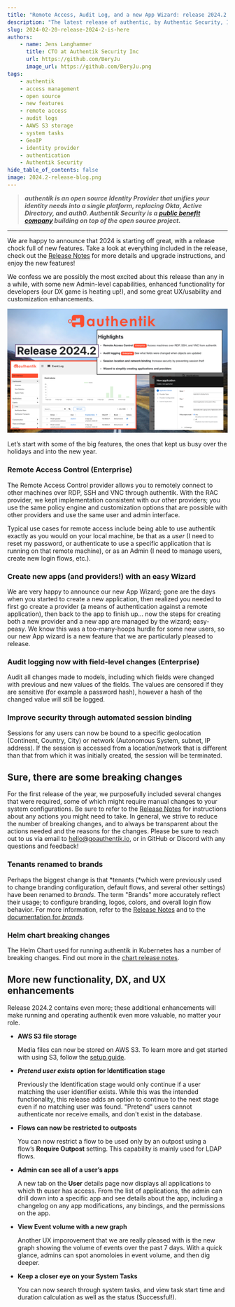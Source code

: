 ```yaml
---
title: "Remote Access, Audit Log, and a new App Wizard: release 2024.2 is here!"
description: "The latest release of authentic, by Authentic Security, Inc., includes major new features such as remote access and audit logging, plus many DX and UX enhancements."
slug: 2024-02-20-release-2024-2-is-here
authors:
    - name: Jens Langhammer
      title: CTO at Authentik Security Inc
      url: https://github.com/BeryJu
      image_url: https://github.com/BeryJu.png
tags:
    - authentik
    - access management
    - open source
    - new features
    - remote access
    - audit logs
    - AAWS S3 storage
    - system tasks
    - GeoIP
    - identity provider
    - authentication
    - Authentik Security
hide_table_of_contents: false
image: 2024.2-release-blog.png
---
```


> **_authentik is an open source Identity Provider that unifies your identity needs into a single platform, replacing Okta, Active Directory, and auth0. Authentik Security is a [public benefit company](https://github.com/OpenCoreVentures/ocv-public-benefit-company/blob/main/ocv-public-benefit-company-charter.md) building on top of the open source project._**

---

We are happy to announce that 2024 is starting off great, with a release chock full of new features. Take a look at everything included in the release, check out the [Release Notes](https://goauthentik.io/docs/releases/2024.2) for more details and upgrade instructions, and enjoy the new features!

We confess we are possibly the most excited about this release than any in a while, with some new Admin-level capabilities, enhanced functionality for developers (our DX game is heating up!), and some great UX/usability and customization enhancements.

![graphic of release highlights](./2024.2-release-blog.png)

Let’s start with some of the big features, the ones that kept us busy over the holidays and into the new year.

### **Remote Access Control** (Enterprise)

The Remote Access Control provider allows you to remotely connect to other machines over RDP, SSH and VNC through authentik. With the RAC provider, we kept implementation consistent with our other providers; you use the same policy engine and customization options that are possible with other providers and use the same user and admin interface.

Typical use cases for remote access include being able to use authentik exactly as you would on your local machine, be that as a _user_ (I need to reset my password, or authenticate to use a specific application that is running on that remote machine), or as an Admin (I need to manage users, create new login flows, etc.).

### Create new apps (and providers!) with an easy Wizard

We are very happy to announce our new App Wizard; gone are the days when you started to create a new application, then realized you needed to first go create a provider (a means of authentication against a remote application), then back to the app to finish up… now the steps for creating both a new provider and a new app are managed by the wizard; easy-peasy. We know this was a too-many-hoops hurdle for some new users, so our new App wizard is a new feature that we are particularly pleased to release.

### Audit logging now with field-level changes (Enterprise)

Audit all changes made to models, including which fields were changed with previous and new values of the fields. The values are censored if they are sensitive (for example a password hash), however a hash of the changed value will still be logged.

### Improve security through automated session binding

Sessions for any users can now be bound to a specific geolocation (Continent, Country, City) or network (Autonomous System, subnet, IP address). If the session is accessed from a location/network that is different than that from which it was initially created, the session will be terminated.

## Sure, there are some breaking changes

For the first release of the year, we purposefully included several changes that were required, some of which might require manual changes to your system configurations. Be sure to refer to the [Release Notes](https://goauthentik.io/docs/releases/2024.2) for instructions about any actions you might need to take. In general, we strive to reduce the number of breaking changes, and to always be transparent about the actions needed and the reasons for the changes. Please be sure to reach out to us via email to hello@goauthentik.io, or in GitHub or Discord with any questions and feedback!

### Tenants renamed to brands

Perhaps the biggest change is that *tenants (*which were previously used to change branding configuration, default flows, and several other settings) have been renamed to *brands*. The term "Brands" more accurately reflect their usage; to configure branding, logos, colors, and overall login flow behavior. For more information, refer to the [Release Notes](https://goauthentik.io/docs/releases/2024.2) and to the [documentation for *brands*](../../docs/core/brands.md).

### **Helm chart breaking changes**

The Helm Chart used for running authentik in Kubernetes has a number of breaking changes. Find out more in the [chart release notes](https://github.com/goauthentik/helm/releases/tag/authentik-2024.2.0).

## More new functionality, DX, and UX enhancements

Release 2024.2 contains even more; these additional enhancements will make running and operating authentik even more valuable, no matter your role.

-   **AWS S3 file storage**

    Media files can now be stored on AWS S3. To learn more and get started with using S3, follow the [setup guide](https://goauthentik.io/docs/installation/storage-s3).

-   ***Pretend user exists* option for Identification stage**

    Previously the Identification stage would only continue if a user matching the user identifier exists. While this was the intended functionality, this release adds an option to continue to the next stage even if no matching user was found. "Pretend" users cannot authenticate nor receive emails, and don't exist in the database.

-   **Flows can now be restricted to outposts**

    You can now restrict a flow to be used only by an outpost using a flow’s **Require Outpost** setting. This capability is mainly used for LDAP flows.

-   **Admin can see all of a user’s apps**

    A new tab on the **User** details page now displays all applications to which th euser has access. From the list of applications, the admin can drill down into a specific app and see details about the app, including a changelog on any app modifications, any bindings, and the permissions on the app.

-   **View Event volume with a new graph**

    Another UX imporovement that we are really pleased with is the new graph showing the volume of events over the past 7 days. With a quick glance, admins can spot anomoloies in event volume, and then dig deeper.

-   **Keep a closer eye on your System Tasks**

    You can now search through system tasks, and view task start time and duration calculation as well as the status (Successful!).
